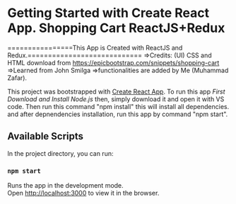 # Getting Started with Create React App. Shopping Cart ReactJS+Redux

================This App is Created with ReactJS and Redux.============================
=>Credits: (UI) CSS and HTML download from https://epicbootstrap.com/snippets/shopping-cart
=>Learned from John Smilga
=>functionalities are added by Me (Muhammad Zafar).



This project was bootstrapped with [Create React App](https://github.com/facebook/create-react-app).
To run this app
*First Download and Install Node.js*
then, simply download it and open it with VS code.
Then run this command "npm install" this will install all dependencies.
and after depnendencies installation, run this app by command "npm start".


## Available Scripts

In the project directory, you can run:

### `npm start`

Runs the app in the development mode.\
Open [http://localhost:3000](http://localhost:3000) to view it in the browser.

